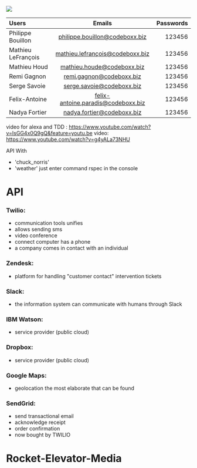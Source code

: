 ![](http://rocketelevator.ca/assets/R2-3c6296bf2343b849b947f8ccfce0de61dd34ba7f9e2a23a53d0a743bc4604e3c.png)


| Users  | Emails  | Passwords |
| :------------ |:---------------:| -----:|
| Philippe Bouillon | philippe.bouillon@codeboxx.biz | 123456 |
| Mathieu LeFrançois | mathieu.lefrançois@codeboxx.biz | 123456 |
| Mathieu Houd | mathieu.houde@codeboxx.biz | 123456 |
| Remi Gagnon | remi.gagnon@codeboxx.biz | 123456 |
| Serge Savoie | serge.savoie@codeboxx.biz | 123456 |
| Felix-Antoine | felix-antoine.paradis@codeboxx.biz | 123456 |
| Nadya Fortier | nadya.fortier@codeboxx.biz | 123456 |


video for alexa and TDD :  https://www.youtube.com/watch?v=IsGG4x0Q9gQ&feature=youtu.be
video: https://www.youtube.com/watch?v=g4yALa73NHU


API With

-  'chuck_norris'
-   'weather'
just enter command rspec in the console

# API
### Twilio: 

- communication tools unifies
- allows sending sms
- video conference
- connect computer has a phone
- a company comes in contact with an individual


### Zendesk:
- platform for handling "customer contact" intervention tickets


### Slack:
- the information system can communicate with humans through Slack


### IBM Watson:
- service provider (public cloud)


### Dropbox:
- service provider (public cloud)


### Google Maps:
- geolocation the most elaborate that can be found


### SendGrid:
- send transactional email
- acknowledge receipt
- order confirmation
- now bought by TWILIO




# Rocket-Elevator-Media
